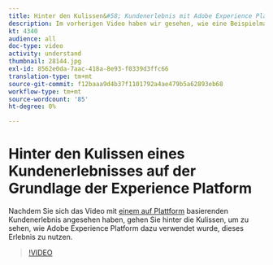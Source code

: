 ```yaml
---
title: Hinter den Kulissen&#58; Kundenerlebnis mit Adobe Experience Platform
description: Im vorherigen Video haben wir gesehen, wie eine Beispielmarke, Luma, eine reiche, lohnende und relevante Kundenerfahrung schaffen konnte. In diesem Video wird untersucht, wie Adobe Experience Platform zur Erreichung dieser Journey verwendet wird.
kt: 4340
audience: all
doc-type: video
activity: understand
thumbnail: 28144.jpg
exl-id: 8562e0da-7aac-418a-8e93-f0339d3ffc66
translation-type: tm+mt
source-git-commit: f12baaa9d4b37f1101792a4ae479b5a62893eb68
workflow-type: tm+mt
source-wordcount: '85'
ht-degree: 0%

---
```


# Hinter den Kulissen eines Kundenerlebnisses auf der Grundlage der Experience Platform

Nachdem Sie sich das Video mit [einem auf Plattform](customer-experience.md) basierenden Kundenerlebnis angesehen haben, gehen Sie hinter die Kulissen, um zu sehen, wie Adobe Experience Platform dazu verwendet wurde, dieses Erlebnis zu nutzen.

>[!VIDEO](https://video.tv.adobe.com/v/28144?quality=12&learn=on)
